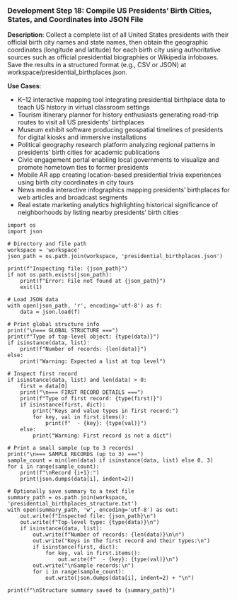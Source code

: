 ### Development Step 18: Compile US Presidents’ Birth Cities, States, and Coordinates into JSON File

**Description**: Collect a complete list of all United States presidents with their official birth city names and state names, then obtain the geographic coordinates (longitude and latitude) for each birth city using authoritative sources such as official presidential biographies or Wikipedia infoboxes. Save the results in a structured format (e.g., CSV or JSON) at workspace/presidential_birthplaces.json.

**Use Cases**:
- K–12 interactive mapping tool integrating presidential birthplace data to teach US history in virtual classroom settings
- Tourism itinerary planner for history enthusiasts generating road-trip routes to visit all US presidents’ birthplaces
- Museum exhibit software producing geospatial timelines of presidents for digital kiosks and immersive installations
- Political geography research platform analyzing regional patterns in presidents’ birth cities for academic publications
- Civic engagement portal enabling local governments to visualize and promote hometown ties to former presidents
- Mobile AR app creating location-based presidential trivia experiences using birth city coordinates in city tours
- News media interactive infographics mapping presidents’ birthplaces for web articles and broadcast segments
- Real estate marketing analytics highlighting historical significance of neighborhoods by listing nearby presidents’ birth cities

```
import os
import json

# Directory and file path
workspace = 'workspace'
json_path = os.path.join(workspace, 'presidential_birthplaces.json')

print(f"Inspecting file: {json_path}")
if not os.path.exists(json_path):
    print(f"Error: File not found at {json_path}")
    exit(1)

# Load JSON data
with open(json_path, 'r', encoding='utf-8') as f:
    data = json.load(f)

# Print global structure info
print("\n=== GLOBAL STRUCTURE ===")
print(f"Type of top‐level object: {type(data)}")
if isinstance(data, list):
    print(f"Number of records: {len(data)}")
else:
    print("Warning: Expected a list at top level")

# Inspect first record
if isinstance(data, list) and len(data) > 0:
    first = data[0]
    print("\n=== FIRST RECORD DETAILS ===")
    print(f"Type of first record: {type(first)}")
    if isinstance(first, dict):
        print("Keys and value types in first record:")
        for key, val in first.items():
            print(f"  - {key}: {type(val)}")
    else:
        print("Warning: First record is not a dict")

# Print a small sample (up to 3 records)
print("\n=== SAMPLE RECORDS (up to 3) ===")
sample_count = min(len(data) if isinstance(data, list) else 0, 3)
for i in range(sample_count):
    print(f"\nRecord {i+1}:")
    print(json.dumps(data[i], indent=2))

# Optionally save summary to a text file
summary_path = os.path.join(workspace, 'presidential_birthplaces_structure.txt')
with open(summary_path, 'w', encoding='utf-8') as out:
    out.write(f"Inspected file: {json_path}\n")
    out.write(f"Top‐level type: {type(data)}\n")
    if isinstance(data, list):
        out.write(f"Number of records: {len(data)}\n\n")
        out.write("Keys in the first record and their types:\n")
        if isinstance(first, dict):
            for key, val in first.items():
                out.write(f"  - {key}: {type(val)}\n")
        out.write("\nSample records:\n")
        for i in range(sample_count):
            out.write(json.dumps(data[i], indent=2) + "\n")

print(f"\nStructure summary saved to {summary_path}")
```
